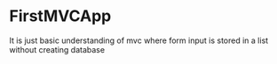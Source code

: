 # FirstMVCApp
It is just basic understanding of mvc where form input is stored in a list without creating database

